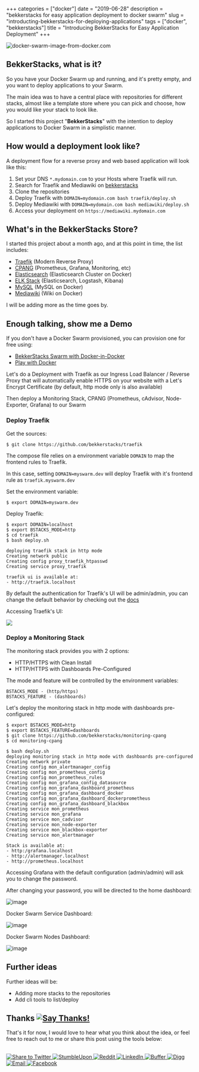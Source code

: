 +++
categories = ["docker"]
date = "2019-06-28"
description = "bekkerstacks for easy application deployment to docker swarm"
slug = "introducting-bekkerstacks-for-deploying-applications"
tags = ["docker", "bekkerstacks"]
title = "Introducing BekkerStacks for Easy Application Deployment"
+++

![docker-swarm-image-from-docker.com](https://user-images.githubusercontent.com/50801771/60388635-c5830680-9ab4-11e9-8a11-dd0de95139f2.png)

## BekkerStacks, what is it?

So you have your Docker Swarm up and running, and it's pretty empty, and you want to deploy applications to your Swarm.

The main idea was to have a central place with repositories for different stacks, almost like a template store where you can pick and choose, how you would like your stack to look like.

So I started this project "**BekkerStacks**" with the intention to deploy applications to Docker Swarm in a simplistic manner.

## How would a deployment look like?

A deployment flow for a reverse proxy and web based application will look like this:

1. Set your DNS `*.mydomain.com` to your Hosts where Traefik will run.
2. Search for Traefik and Mediawiki on [bekkerstacks](https://github.com/bekkerstacks?tab=repositories)
3. Clone the repositories
4. Deploy Traefik with `DOMAIN=mydomain.com bash traefik/deploy.sh`
5. Deploy Mediawiki with `DOMAIN=mydomain.com bash mediawiki/deploy.sh`
6. Access your deployment on `https://mediawiki.mydomain.com`

## What's in the BekkerStacks Store?

I started this project about a month ago, and at this point in time, the list includes:

* [Traefik](https://github.com/bekkerstacks/traefik) (Modern Reverse Proxy)
* [CPANG](https://github.com/bekkerstacks/monitoring-cpang) (Prometheus, Grafana, Monitoring, etc)
* [Elasticsearch](https://github.com/bekkerstacks/elasticsearch-cluster) (Elasticsearch Cluster on Docker)
* [ELK Stack](https://github.com/bekkerstacks/elk) (Elasticsearch, Logstash, Kibana)
* [MySQL](https://github.com/bekkerstacks/mysql) (MySQL on Docker)
* [Mediawiki](https://github.com/bekkerstacks/mediawiki) (Wiki on Docker)

I will be adding more as the time goes by.

## Enough talking, show me a Demo

If you don't have a Docker Swarm provisioned, you can provision one for free using:

* [BekkerStacks Swarm with Docker-in-Docker](https://github.com/bekkerstacks/docker-swarm)
* [Play with Docker](https://labs.play-with-docker.com/)

Let's do a Deployment with Traefik as our Ingress Load Balancer / Reverse Proxy that will automatically enable HTTPS on your website with a Let's Encrypt Certificate (by default, http mode only is also available)

Then deploy a Monitoring Stack, CPANG (Prometheus, cAdvisor, Node-Exporter, Grafana) to our Swarm

### Deploy Traefik

Get the sources:

```
$ git clone https://github.com/bekkerstacks/traefik
```
<p>

The compose file relies on a environment variable `DOMAIN` to map the frontend rules to Traefik.

In this case, setting `DOMAIN=myswarm.dev` will deploy Traefik with it's frontend rule as `traefik.myswarm.dev`

Set the environment variable:

```
$ export DOMAIN=myswarm.dev
```

Deploy Traefik:

```
$ export DOMAIN=localhost
$ export BSTACKS_MODE=http
$ cd traefik
$ bash deploy.sh

deploying traefik stack in http mode
Creating network public
Creating config proxy_traefik_htpasswd
Creating service proxy_traefik

traefik ui is available at:
- http://traefik.localhost
```

By default the authentication for Traefik's UI will be admin/admin, you can change the default behavior by checking out the [docs](https://github.com/bekkerstacks/traefik#basic-auth-for-dashboard)

Accessing Traefik's UI:

![](https://user-images.githubusercontent.com/567298/60389097-0fbbb600-9abc-11e9-837a-43bd0fd92ed8.png)

### Deploy a Monitoring Stack

The monitoring stack provides you with 2 options:

* HTTP/HTTPS with Clean Install
* HTTP/HTTPS with Dashboards Pre-Configured

The mode and feature will be controlled by the environment variables:

```
BSTACKS_MODE - (http/https)
BSTACKS_FEATURE - (dashboards)
```

Let's deploy the monitoring stack in http mode with dashboards pre-configured:

```
$ export BSTACKS_MODE=http
$ export BSTACKS_FEATURE=dashboards
$ git clone https://github.com/bekkerstacks/monitoring-cpang
$ cd monitoring-cpang

$ bash deploy.sh
deploying monitoring stack in http mode with dashboards pre-configured
Creating network private
Creating config mon_alertmanager_config
Creating config mon_prometheus_config
Creating config mon_prometheus_rules
Creating config mon_grafana_config_datasource
Creating config mon_grafana_dashboard_prometheus
Creating config mon_grafana_dashboard_docker
Creating config mon_grafana_dashboard_dockerprometheus
Creating config mon_grafana_dashboard_blackbox
Creating service mon_prometheus
Creating service mon_grafana
Creating service mon_cadvisor
Creating service mon_node-exporter
Creating service mon_blackbox-exporter
Creating service mon_alertmanager

Stack is available at:
- http:/grafana.localhost
- http://alertmanager.localhost
- http://prometheus.localhost
```

Accessing Grafana with the default configuration (admin/admin) will ask you to change the password.

After changing your password, you will be directed to the home dashboard:

![image](https://user-images.githubusercontent.com/50801771/60390504-73ec7300-9ad8-11e9-9943-f9fc93e36ffc.png)

Docker Swarm Service Dashboard:

![image](https://user-images.githubusercontent.com/50801771/60390506-9088ab00-9ad8-11e9-9ca9-d2b570484898.png)

Docker Swarm Nodes Dashboard:

![image](https://user-images.githubusercontent.com/50801771/60390522-ca59b180-9ad8-11e9-87cb-0b620770d163.png)

## Further ideas

Further ideas will be:

* Adding more stacks to the repositories
* Add cli tools to list/deploy

## Thanks [![Say Thanks!](https://img.shields.io/badge/Say%20Thanks-!-1EAEDB.svg)](https://saythanks.io/to/ruanbekker)

That's it for now, I would love to hear what you think about the idea, or feel free to reach out to me or share this post using the tools below:

<br>

<a href="https://twitter.com/share?url=https://ruan.dev/blog/2019/06/introducting-bekkerstacks-for-deploying-applications/&amp;text=Introducing%20Bekker%20Stacks&amp;hashtags=bekkerstacks,docker" target="_blank">
 <img src="https://simplesharebuttons.com/images/somacro/twitter.png" alt="Share to Twitter" />
</a>

<!-- StumbleUpon-->
<a href="http://www.stumbleupon.com/submit?url=https://ruan.dev/blog/2019/06/introducting-bekkerstacks-for-deploying-applications/&amp;title=Introducing Bekker Stacks" target="_blank">
  <img src="https://simplesharebuttons.com/images/somacro/stumbleupon.png" alt="StumbleUpon" />
</a>

<!-- Reddit -->
<a href="http://reddit.com/submit?url=https://ruan.dev/blog/2019/06/introducting-bekkerstacks-for-deploying-applications/&amp;title=Introducing Bekker Stacks" target="_blank">
  <img src="https://simplesharebuttons.com/images/somacro/reddit.png" alt="Reddit" />
</a>

<!-- LinkedIn -->
<a href="http://www.linkedin.com/shareArticle?mini=true&amp;url=https://ruan.dev/blog/2019/06/introducting-bekkerstacks-for-deploying-applications/" target="_blank">
 <img src="https://simplesharebuttons.com/images/somacro/linkedin.png" alt="LinkedIn" />
</a>

<!-- Buffer -->
<a href="https://bufferapp.com/add?url=https://ruan.dev/blog/2019/06/introducting-bekkerstacks-for-deploying-applications/&amp;text=Introducing Bekker Stacks" target="_blank">
  <img src="https://simplesharebuttons.com/images/somacro/buffer.png" alt="Buffer" />
</a>

<!-- Digg -->
<a href="http://www.digg.com/submit?url=https://ruan.dev/blog/2019/06/introducting-bekkerstacks-for-deploying-applications/" target="_blank">
  <img src="https://simplesharebuttons.com/images/somacro/diggit.png" alt="Digg" />
</a>

<!-- Email -->
<a href="mailto:?Subject=Introducing Bekker Stacks&amp;Body=Introducing%20Bekker%20Stacks%20blog%20post%20 https://ruan.dev/blog/2019/06/introducting-bekkerstacks-for-deploying-applications/">
  <img src="https://simplesharebuttons.com/images/somacro/email.png" alt="Email" />
</a>

<!-- Facebook -->
<a href="http://www.facebook.com/sharer.php?u=https://ruan.dev/blog/2019/06/introducting-bekkerstacks-for-deploying-applications/" target="_blank">
  <img src="https://simplesharebuttons.com/images/somacro/facebook.png" alt="Facebook" />
</a>


